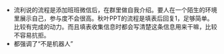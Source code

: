 - 流利说的流程是添加班班微信后，在群里做自我介绍。要人在一个陌生的环境里展示自己，参与度不会很高。秋叶PPT的流程是填表后回复1，足够简单。比较有完成的动力。而且填表收集信息时都会写清楚这条信息用来干嘛，比较不容易抗拒。
- 都强调了“不是机器人”